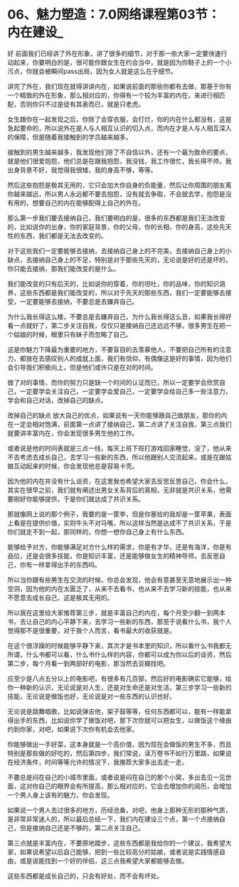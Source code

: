 # 06、魅力塑造：7.0网络课程第03节：内在建设_

好 前面我们已经讲了外在形象，讲了很多的细节，对于那一些大家一定要快速行动起来，你要明白的是，很可能你跟女生在约会当中，就是因为你鞋子上的一个小污点，你就会被瞬间pass出局，因为女人就是这么在乎细节。

讲完了外在，我们现在就得讲讲内在，如果说前面的那些你都有去做，那基于你有一个精致的外在形象，那么相对应的，你得有一个较为丰富的内在，来进行相匹配，否则你只不过是徒有其表而已，就是只老虎。

女生跟你在一起发现之后，你除了会穿衣服，会打烂，你的内在什么都没有，这是急起要命的，所以说外在是人与人相互认识的切入点，而内在才是人与人相互深入的保障，但是随着我接触到的学员越来越多。

接触到的男生越来越多，我发现他们除了不自信以外，还有一个最为致命的要点，就是他们很爱抱怨，他们总是在跟我抱怨，我没钱，我工作很忙，我长得不帅，我出身背景不好，我觉得我很矮，我的身高不够，等等。

然后这些抱怨是极其无用的，它只会加大你自身的负能量，然后让你周围的朋友离你越来越远，所以男人永远都不要去抱怨，没有就去争取，不会就去学，抱怨是没有用的，想要自己的内在能够配得上自己的外在。

那么第一步我们要去接纳自己，我们要明白的是，很多的东西都是我们无法改变的，比如说你的出身，你的家庭背景，你的父母，你的长相，你的身高，这些先天性的东西，我们都是无法去改变的。

对于这些我们一定要能够去接纳，去接纳自己身上的不完美，去接纳自己身上的小缺点，去接纳自己身上的不足，特别是对于那些先天的，无论说是好的还是坏的，你只能去接纳，那我们能改变的是什么。

我们能改变的只有后天的，比如说你的穿着，你的坦吐，你的品味，你的知识涵养，这些东西都是我们能改变的，所以对于先天的那些东西，我们一定要能够去接受，一定要能够去接纳，不要总是去嫌弃自己。

为什么我长得这么矮，不要总是去嫌弃自己，为什么我长得这么丑，如果我长得好看一点就好了，第二步关注自我，仅仅只是接纳自己还远远不够，很多男生在把一个姑娘的时候，眼里只有妹子而忽略了自己。

这是你魅力下降最为重要的地方，不要盲目的去羡慕他人，不要把自己所有的注意力，都放在去感叹别人的成就上面，我们有信仰，有偶像这是好的事情，因为他们会引导我们积极向上，但是他们或许只是在对的时间。

做了对的事情，而你的努力只是缺一个时间的认证而已，所以一定要学会欣赏自己，一定要学会关注自己，一定要学会爱自己，一定要学会给自己多一些注意力，学会和自己对话，改掉自己的缺点。

改掉自己的缺点 放大自己的优点，如果说有一天你能够跟自己做朋友，那你的内在一定会相对饱满，前面第一点讲了接纳自己，第二点讲了关注自我，第三点我们就要讲丰富内在，你会发现很多男生他的工作。

或者说是他的时间表就是三点一线，每天上班下班打游戏回家睡觉，没了，他从来不去考虑去成长自己，去学习一些新的东西，所以他跟别人交流起来，或是在跟姑娘互动起来的时候，你会发现他总是容易卡壳。

因为他的内在并没有什么谈资，在这里我也希望大家去反思反思自己，你会什么，其实在很早之前，我们就有阐述出男女关系背后的真相，无非就是共识关系，他需要刚好你能够提供，于是你们就达成了共识关系。

那就像网上说的那个例子，我要的是一筐李，但是你塞给的我却是一筐苹果，表面上看是在提供价值，实则牛头不对马嘴，所以这样当然是达成不了共识关系，于是你们就走不到一起，那同样的，你想一想你自己身上有什么东西。

能够给予对方，你能够满足对方什么样的需求，你是有才华，还是有海洋，你是有品位，还是会很多技能，你是知识丰富，还是能够做女生的精神导师，去反思自己，你有一样拿得出手的东西吗。

所以当你跟有些男生在交流的时候，你总会发现，他会有意甚至无意地展示出一种空洞，因为他的内在太匮乏了，从来不去看书，也从来不去学习新的技能，也从来不愿意去成长自己，这是极其无用的。

所以我在这里给大家推荐第三步，就是丰富自己的内在，每个月至少翻一到两本书，去让自己的内心平静下来，去学习一些新的东西，那至于说看什么书，我个人觉得那不是很重要，对于我个人而言，看书最大的收获就是。

在这个很浮躁的时候能够平静下来，其次才是书本里的知识，所以看什么书我都无所谓，什么书都可以看，什么书什么样的内容，你都可以成为你以后的谈资，然后第二步，每个月看一到两部好的电影，那当然去豆瓣找吧。

应至少是八点五分以上的电影吧，有很多有几百部，然后好的电影确实它能够，给你一种新的认识，无论说是对人生，还是对生命还是对生活，第三步学习一些新的技能，无论说是做饭也好，无论说是对一些东西的认识也好。

无论说是跳舞唱歌，比如说弹吉他，架子鼓等等，任何东西都可以，能有一样能拿得出手的东西，比如说你学了做饭对吧，那下次你就可以把女生，以做饭这个缘由约到你家，对吧，如果说下次你有机会去他家。

你能够做出一手好菜，这本身就是一个高价值，因为现在会做饭的男生不多，而且特别是那些做的好吃的，然后第四步，我们常说，读万卷书不如行万里路，如果说在经济条件，时间等等允许的情况下，我推荐大家多出去走一走。

不要总是闷在自己的小城市里面，或者说是闷在自己的那个小窝，多出去见一见世面，这对你自己的眼界会有所提高，那么相对应的，它会去增加你的阅历，会增加一个男人身上该有的魅力，你会发现。

如果说一个男人去过很多的地方，历经沧桑，对吧，他身上那种无形的那种气质，是非常非常迷人的，所以最后总结一下，我们内在建设三个点，第一个点接纳自己，但是接纳自己还是不够的，第二点关注自己。

第三点就是丰富内在，不要原地踏步，这些东西都是我给你的一个建议，我希望大家，如果说希望以后自己能够，把到一些比较高分的姑娘，或者说是实践情感自由，或是说能找到一个好的伴侣，这三点我希望大家都能够去做。

这些东西都是成长自己的，只会有好处，而不会有坏处。